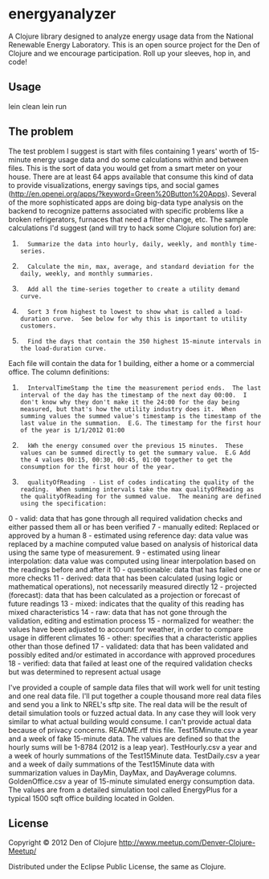 # energyanalyzer

A Clojure library designed to analyze energy usage data from the National Renewable Energy Laboratory.
This is an open source project for the Den of Clojure and we encourage participation.  Roll up your sleeves, hop in, and code!

## Usage

lein clean
lein run

## The problem

The test problem I suggest is start with files containing 1 years' worth of 15-minute energy usage data and do some calculations within and between files.  This is the sort of data you would get from a smart meter on your house.  There are at least 64 apps available that consume this kind of data to provide visualizations, energy savings tips, and social games (http://en.openei.org/apps/?keyword=Green%20Button%20Apps).  Several of the more sophisticated apps are doing big-data type analysis on the backend to recognize patterns associated with specific problems like a broken refrigerators, furnaces that need a filter change, etc.
The sample calculations I'd suggest (and will try to hack some Clojure solution for) are:
1.       Summarize the data into hourly, daily, weekly, and monthly time-series.

2.       Calculate the min, max, average, and standard deviation for the daily, weekly, and monthly summaries.

3.       Add all the time-series together to create a utility demand curve.

4.       Sort 3 from highest to lowest to show what is called a load-duration curve.  See below for why this is important to utility customers.

5.       Find the days that contain the 350 highest 15-minute intervals in the load-duration curve.

Each file will contain the data for 1 building, either a home or a commercial office.  The column definitions:
1.       IntervalTimeStamp the time the measurement period ends.  The last interval of the day has the timestamp of the next day 00:00.  I don't know why they don't make it the 24:00 for the day being measured, but that's how the utility industry does it.  When summing values the summed value's timestamp is the timestamp of the last value in the summation.  E.G. The timestamp for the first hour of the year is 1/1/2012 01:00
2.       kWh the energy consumed over the previous 15 minutes.  These values can be summed directly to get the summary value.  E.G Add the 4 values 00:15, 00:30, 00:45, 01:00 together to get the consumption for the first hour of the year.
3.       qualityOfReading  - List of codes indicating the quality of the reading.  When summing intervals take the max qualityOfReading as the qualityOfReading for the summed value.  The meaning are defined using the specification:

0 - valid: data that has gone through all required validation checks and either passed them all or has been verified
7 - manually edited: Replaced or approved by a human
8 - estimated using reference day: data value was replaced by a machine computed value based on analysis of historical data using the same type of measurement.
9 - estimated using linear interpolation: data value was computed using linear interpolation based on the readings before and after it
10 - questionable: data that has failed one or more checks
11 - derived: data that has been calculated (using logic or mathematical operations), not necessarily measured directly
12 - projected (forecast): data that has been calculated as a projection or forecast of future readings
13 - mixed: indicates that the quality of this reading has mixed characteristics
14 - raw: data that has not gone through the validation, editing and estimation process
15 - normalized for weather: the values have been adjusted to account for weather, in order to compare usage in different climates
16 - other: specifies that a characteristic applies other than those defined
17 - validated: data that has been validated and possibly edited and/or estimated in accordance with approved procedures
18 - verified: data that failed at least one of the required validation checks but was determined to represent actual usage

I've provided a couple of sample data files that will work well for unit testing and one real data file.  I'll put together a couple thousand more real data files and send you a link to NREL's sftp site.  The real data will be the result of detail simulation tools or fuzzed actual data.  In any case they will look very similar to what actual building would consume.  I can't provide actual data because of privacy concerns.
README.rtf this file.
Test15Minute.csv a year and a week of fake 15-minute data.  The values are defined so that the hourly sums will be 1-8784 (2012 is a leap year).
TestHourly.csv a year and a week of hourly summations of the Test15Minute data.
TestDaily.csv a year and a week of daily summations of the Test15Minute data with summarization values in DayMin, DayMax, and DayAverage columns.
GoldenOffice.csv a year of 15-minute simulated energy consumption data.  The values are from a detailed simulation tool called EnergyPlus for a typical 1500 sqft office building located in Golden.

## License

Copyright © 2012 Den of Clojure http://www.meetup.com/Denver-Clojure-Meetup/

Distributed under the Eclipse Public License, the same as Clojure.
